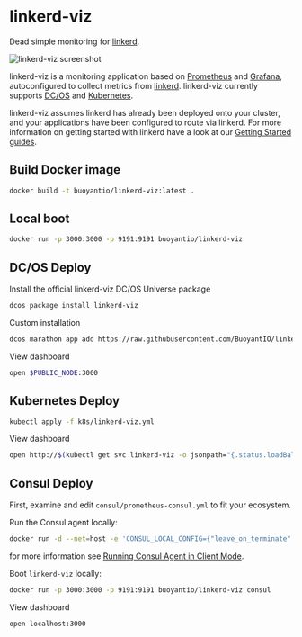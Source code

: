 # linkerd-viz

Dead simple monitoring for [linkerd](https://linkerd.io).

![linkerd-viz screenshot](https://linkerd.io/images/linkerd-viz.png "linkerd-viz screenshot")

linkerd-viz is a monitoring application based on
[Prometheus](https://prometheus.io/) and [Grafana](http://grafana.org/),
autoconfigured to collect metrics from [linkerd](https://linkerd.io).
linkerd-viz currently supports [DC/OS](https://dcos.io/) and
[Kubernetes](http://kubernetes.io/).

linkerd-viz assumes linkerd has already been deployed onto your cluster, and
your applications have been configured to route via linkerd. For more
information on getting started with linkerd have a look at our [Getting Started
guides](https://linkerd.io/getting-started/).

## Build Docker image

```bash
docker build -t buoyantio/linkerd-viz:latest .
```

## Local boot

```bash
docker run -p 3000:3000 -p 9191:9191 buoyantio/linkerd-viz
```

## DC/OS Deploy

Install the official linkerd-viz DC/OS Universe package

```bash
dcos package install linkerd-viz
```

Custom installation

```bash
dcos marathon app add https://raw.githubusercontent.com/BuoyantIO/linkerd-viz/master/dcos/linkerd-viz.json
```

View dashboard

```bash
open $PUBLIC_NODE:3000
```

## Kubernetes Deploy

```bash
kubectl apply -f k8s/linkerd-viz.yml
```

View dashboard

```bash
open http://$(kubectl get svc linkerd-viz -o jsonpath="{.status.loadBalancer.ingress[0].*}")
```

## Consul Deploy

First, examine and edit `consul/prometheus-consul.yml` to fit your ecosystem.

Run the Consul agent locally:
```bash
docker run -d --net=host -e 'CONSUL_LOCAL_CONFIG={"leave_on_terminate": true}' consul agent -bind=<external ip> -retry-join=<root agent ip>
```
for more information see [Running Consul Agent in Client Mode](https://hub.docker.com/_/consul/).

Boot `linkerd-viz` locally:
```bash
docker run -p 3000:3000 -p 9191:9191 buoyantio/linkerd-viz consul
```

View dashboard

```bash
open localhost:3000
```

